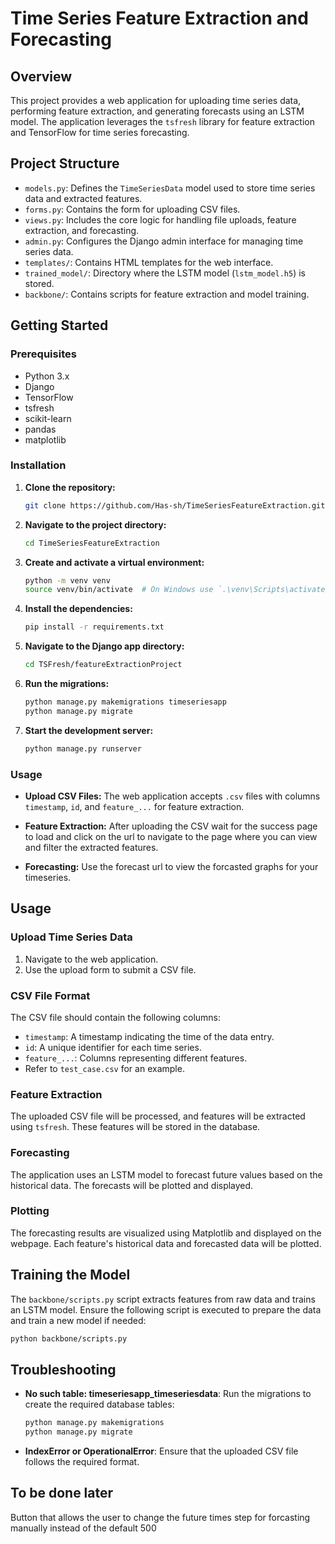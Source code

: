 # Time Series Feature Extraction and Forecasting

## Overview

This project provides a web application for uploading time series data, performing feature extraction, and generating forecasts using an LSTM model. The application leverages the `tsfresh` library for feature extraction and TensorFlow for time series forecasting.

## Project Structure

- `models.py`: Defines the `TimeSeriesData` model used to store time series data and extracted features.
- `forms.py`: Contains the form for uploading CSV files.
- `views.py`: Includes the core logic for handling file uploads, feature extraction, and forecasting.
- `admin.py`: Configures the Django admin interface for managing time series data.
- `templates/`: Contains HTML templates for the web interface.
- `trained_model/`: Directory where the LSTM model (`lstm_model.h5`) is stored.
- `backbone/`: Contains scripts for feature extraction and model training.

## Getting Started

### Prerequisites

- Python 3.x
- Django
- TensorFlow
- tsfresh
- scikit-learn
- pandas
- matplotlib

### Installation

1. **Clone the repository:**
   ```bash
   git clone https://github.com/Has-sh/TimeSeriesFeatureExtraction.git
   ```

2. **Navigate to the project directory:**
   ```bash
   cd TimeSeriesFeatureExtraction
   ```

3. **Create and activate a virtual environment:**
   ```bash
   python -m venv venv
   source venv/bin/activate  # On Windows use `.\venv\Scripts\activate`
   ```

4. **Install the dependencies:**
   ```bash
   pip install -r requirements.txt
   ```

5. **Navigate to the Django app directory:**
   ```bash
   cd TSFresh/featureExtractionProject
   ```

6. **Run the migrations:**
   ```bash
   python manage.py makemigrations timeseriesapp
   python manage.py migrate
   ```

7. **Start the development server:**
   ```bash
   python manage.py runserver
   ```

### Usage

- **Upload CSV Files:**
  The web application accepts `.csv` files with columns `timestamp`, `id`, and `feature_...` for feature extraction.

- **Feature Extraction:**
  After uploading the CSV wait for the success page to load and click on the url to navigate to the page where you can view and filter the extracted features.

- **Forecasting:**
  Use the forecast url to view the forcasted graphs for your timeseries.

## Usage

### Upload Time Series Data

1. Navigate to the web application.
2. Use the upload form to submit a CSV file.

### CSV File Format

The CSV file should contain the following columns:
- `timestamp`: A timestamp indicating the time of the data entry.
- `id`: A unique identifier for each time series.
- `feature_...`: Columns representing different features.
- Refer to `test_case.csv` for an example.

### Feature Extraction

The uploaded CSV file will be processed, and features will be extracted using `tsfresh`. These features will be stored in the database.

### Forecasting

The application uses an LSTM model to forecast future values based on the historical data. The forecasts will be plotted and displayed.

### Plotting

The forecasting results are visualized using Matplotlib and displayed on the webpage. Each feature's historical data and forecasted data will be plotted.

## Training the Model

The `backbone/scripts.py` script extracts features from raw data and trains an LSTM model. Ensure the following script is executed to prepare the data and train a new model if needed:

```bash
python backbone/scripts.py
```

## Troubleshooting

- **No such table: timeseriesapp_timeseriesdata**: Run the migrations to create the required database tables:
  ```bash
  python manage.py makemigrations
  python manage.py migrate
  ```

- **IndexError or OperationalError**: Ensure that the uploaded CSV file follows the required format.

## To be done later
Button that allows the user to change the future times step for forcasting manually instead of the default 500
